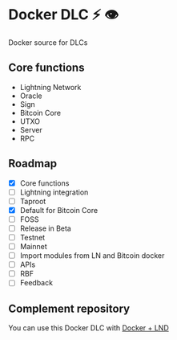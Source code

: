 # Docker DLC ⚡ 👁️

Docker source for DLCs

## Core functions

- Lightning Network
- Oracle
- Sign
- Bitcoin Core
- UTXO
- Server
- RPC

## Roadmap

- [x] Core functions
- [ ] Lightning integration
- [ ] Taproot
- [x] Default for Bitcoin Core
- [ ] FOSS
- [ ] Release in Beta
- [ ] Testnet
- [ ] Mainnet
- [ ] Import modules from LN and Bitcoin docker
- [ ] APIs
- [ ] RBF
- [ ] Feedback 

## Complement repository

You can use this Docker DLC with [Docker + LND](https://github.com/giovantenne/awning)
